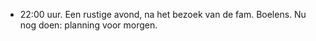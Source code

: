 - 22:00 uur. Een rustige avond, na het bezoek van de fam. Boelens. Nu nog doen: planning voor morgen.